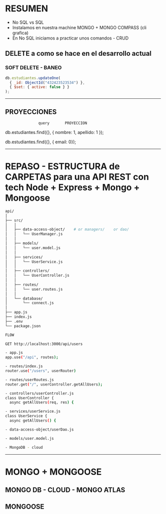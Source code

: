 # RESUMEN

- No SQL vs SQL
- Instalamos en nuestra machine MONGO + MONGO COMPASS (cli grafica)
- En No SQL iniciamos a practicar unos comandos - CRUD

## DELETE a como se hace en el desarrollo actual

### SOFT DELETE - BANEO

```javascript
db.estudiantes.updateOne(
  { _id: ObjectId("432423523534") },
  { $set: { active: false } }
);
```

---

## PROYECCIONES

                   query       PROYECCION

db.estudiantes.find({}, { nombre: 1, apellido: 1 });

db.estudiantes.find({}, { email: 0});

---

# REPASO - ESTRUCTURA de CARPETAS para una API REST con tech Node + Express + Mongo + Mongoose

```bash
api/
│
├── src/
│   │
│   ├── data-access-object/    # or managers/    or dao/
│   │   └── UserManager.js
│   │
│   ├── models/
│   │   └── user.model.js
│   │
│   ├── services/
│   │   └── UserService.js
│   │
│   ├── controllers/
│   │   └── UserController.js
│   │
│   ├── routes/
│   │   └── user.routes.js
│   │
│   └── database/
│       └── connect.js
│
├── app.js
├── index.js
├── .env
└── package.json
```

```bash
FLOW

GET http://localhost:3000/api/users

- app.js
app.use("/api", routes);

- routes/index.js
router.use("/users", userRouter)

- routes/userRoutes.js
router.get("/", userController.getAllUsers);

- controllers/userController.js
class UserController {
  async getAllUsers(req, res) {

- services/userService.js
class UserService {
  async getAllUsers() {

- data-access-object/userDao.js

- models/user.model.js

- MongoDB - cloud

```

---

# MONGO + MONGOOSE

## MONGO DB - CLOUD - MONGO ATLAS

## MONGOOSE
